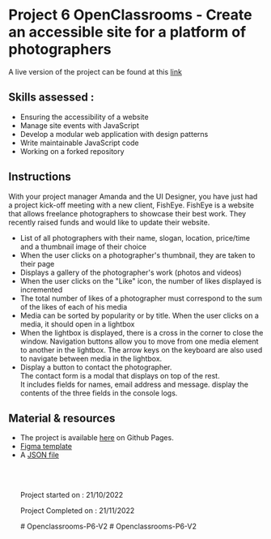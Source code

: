 <h1>Project 6 OpenClassrooms - Create an accessible site for a platform of photographers</h1>

<p>A live version of the project can be found at this <a href="https://buffalodebile.github.io/Openclassrooms-P6/" target="_blank">link  </a></p>

<h2>Skills assessed :</h2>

<ul>
<li>Ensuring the accessibility of a website</li>
<li>Manage site events with JavaScript</li>
<li>Develop a modular web application with design patterns</li>
<li>Write maintainable JavaScript code</li>
<li>Working on a forked repository</li>
</ul>

<h2>Instructions</h2>

<p>With your project manager Amanda and the UI Designer, you have just had a project kick-off meeting with a new client, FishEye. FishEye is a website that allows freelance photographers to showcase their best work. They recently raised funds and would like to update their website.</p>

<ul>
<li>List of all photographers with their name, slogan, location, price/time and a thumbnail image of their choice</li>
<li>When the user clicks on a photographer's thumbnail, they are taken to their page</li>
<li>Displays a gallery of the photographer's work (photos and videos)</li>
<li>When the user clicks on the "Like" icon, the number of likes displayed is incremented</li>
<li>The total number of likes of a photographer must correspond to the sum of the likes of each of his media</li>
<li>Media can be sorted by popularity or by title. When the user clicks on a media, it should open in a lightbox</li>
<li>When the lightbox is displayed, there is a cross in the corner to close the window. Navigation buttons allow you to move from one media element to another in the lightbox. The arrow keys on the keyboard are also used to navigate between media in the lightbox.</li>
<li>Display a button to contact the photographer. <br>
The contact form is a modal that displays on top of the rest. <br>
It includes fields for names, email address and message. display the contents of the three fields in the console logs.</li>
</ul>

<h2>Material & resources </h2>

<ul>
<li>The project is available <a href="https://github.com/OpenClassrooms-Student-Center/Front-End-Fisheye" target="_blank">here</a> on Github Pages.</li>
<li><a href="https://www.figma.com/file/Q3yNeD7WTK9QHDldg9vaRl/UI-Design-FishEye-FR?node-id=0%3A1" target="_blank">Figma template</a></li>
<li>A <a href="https://github.com/OpenClassrooms-Student-Center/Front-End-Fisheye/blob/main/data/photographers.json" target="_blank">JSON file</a></li>

<br><br>

<p>Project started on : 21/10/2022</p>
<p>Project Completed on : 21/11/2022 </p>
#   O p e n c l a s s r o o m s - P 6 - V 2  
 #   O p e n c l a s s r o o m s - P 6 - V 2  
 